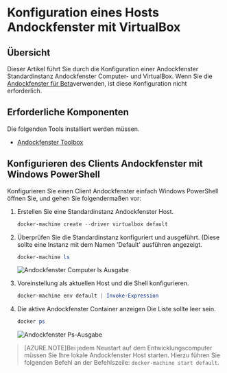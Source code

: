 <properties
   pageTitle="Konfiguration eines Hosts Andockfenster mit VirtualBox | Microsoft Azure"
   description="Schritt eine Andockfenster Standardinstanz Andockfenster Computer- und VirtualBox konfigurieren"
   services="azure-container-service"
   documentationCenter="na"
   authors="mlearned"
   manager="douge"
   editor="" />
<tags
   ms.service="multiple"
   ms.devlang="dotnet"
   ms.topic="article"
   ms.tgt_pltfrm="na"
   ms.workload="multiple"
   ms.date="06/08/2016"
   ms.author="mlearned" />

# <a name="configure-a-docker-host-with-virtualbox"></a>Konfiguration eines Hosts Andockfenster mit VirtualBox

## <a name="overview"></a>Übersicht
Dieser Artikel führt Sie durch die Konfiguration einer Andockfenster Standardinstanz Andockfenster Computer- und VirtualBox. Wenn Sie die [Andockfenster für Beta](http://beta.docker.com/)verwenden, ist diese Konfiguration nicht erforderlich.

## <a name="prerequisites"></a>Erforderliche Komponenten
Die folgenden Tools installiert werden müssen.

- [Andockfenster Toolbox](https://www.docker.com/products/overview#/docker_toolbox)

## <a name="configuring-the-docker-client-with-windows-powershell"></a>Konfigurieren des Clients Andockfenster mit Windows PowerShell

Konfigurieren Sie einen Client Andockfenster einfach Windows PowerShell öffnen Sie, und gehen Sie folgendermaßen vor:

1. Erstellen Sie eine Standardinstanz Andockfenster Host.

    ```PowerShell
    docker-machine create --driver virtualbox default
    ```
 
1. Überprüfen Sie die Standardinstanz konfiguriert und ausgeführt. (Diese sollte eine Instanz mit dem Namen 'Default' ausführen angezeigt.

    ```PowerShell
    docker-machine ls 
    ```
        
    ![Andockfenster Computer ls Ausgabe][0]
 
1. Voreinstellung als aktuellen Host und die Shell konfigurieren.

    ```PowerShell
    docker-machine env default | Invoke-Expression
    ```

1. Die aktive Andockfenster Container anzeigen Die Liste sollte leer sein.

    ```PowerShell
    docker ps
    ```

    ![Andockfenster Ps-Ausgabe][1]
 
> [AZURE.NOTE]Bei jedem Neustart auf dem Entwicklungscomputer müssen Sie Ihre lokale Andockfenster Host starten.
> Hierzu führen Sie folgenden Befehl an der Befehlszeile: `docker-machine start default`.

[0]: ./media/vs-azure-tools-docker-setup/docker-machine-ls.png
[1]: ./media/vs-azure-tools-docker-setup/docker-ps.png
